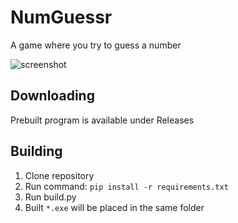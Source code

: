 # NumGuessr
A game where you try to guess a number

![screenshot](https://user-images.githubusercontent.com/40371578/188289159-b64162b9-6b53-4746-95d6-bdcf904be8e6.png)

## Downloading
Prebuilt program is available under Releases

## Building
1. Clone repository
2. Run command: `pip install -r requirements.txt`
3. Run build.py
4. Built `*.exe` will be placed in the same folder